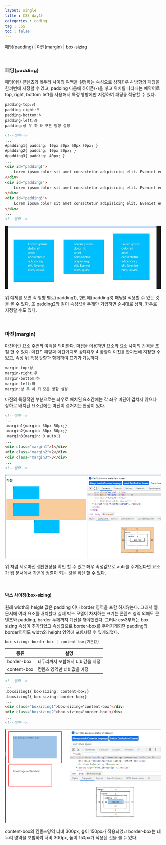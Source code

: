 ```yaml
---
layout: single
title : CSS day10
categories : coding
tag : CSS
toc : false
---
```


패딩(padding) | 마진(margin) | box-sizing

<br>

### 패딩(padding)

패딩이란 콘텐츠와 테두리 사이의 여백을 설정하는 속성으로 상하좌우 4 방향의 패딩을 한꺼번에 지정할 수 있고, padding 다음에 하이픈(-)을 넣고 위치를 나타내는 예약어로 top, right, bottom, left를 사용해서 특정 방향에만 지정하여 패딩을 적용할 수 있다.

```css
padding-top:상
padding-right:우
padding-bottom:하
padding-left:좌
padding:상 우 하 좌 모든 방향 설정    
```

```html
<!--생략-->
...
#padding1{ padding: 10px 30px 50px 70px; }
#padding2{ padding: 10px 50px; }
#padding3{ padding: 40px; }
...
<div id="padding1">
    Lorem ipsum dolor sit amet consectetur adipisicing elit. Eveniet eum, quasi.
</div>
<div id="padding2">
    Lorem ipsum dolor sit amet consectetur adipisicing elit. Eveniet eum, quasi.
</div>
<div id="padding3">
    Lorem ipsum dolor sit amet consectetur adipisicing elit. Eveniet eum, quasi.
</div>
...
<!--생략-->
```

![css10_1](https://github.com/YUNCHANYEONG/YUNCHANYEONG.github.io/blob/master/assets/images/coding_img/css10_1.JPG?raw=true)

위 예제를 보면 각 방향 별로(padding1), 한번에(padding3) 패딩을 적용할 수 있는 것을 볼 수 있다. 또 padding2와 같이 속성값을 두개만 기입하면 순서대로 상하, 좌우로 지정할 수도 있다.

<br>

### 마진(margin)

마진이란 요소 주변의 여백을 의미한다. 마진을 이용하면 요소와 요소 사이의 간격을 조절 할 수 있다. 마진도 패딩과 마찬가지로 상하좌우 4 방향의 마진을 한꺼번에 지정할 수 있고, 속성 뒤 특정 방향과 함께하여 표기가 가능하다.

```css
margin-top:상
margin-right:우
margin-bottom:하
margin-left:좌
margin:상 우 하 좌 모든 방향 설정  
```

마진의 특징적인 부분으로는 좌우로 배치된 요소간에는 각 좌우 마진이 겹치지 않으나 상하로 배치된 요소간에는 마진이 겹쳐지는 현상이 있다.

```html
<!--생략-->
...
.margin1{margin: 30px 50px;}
.margin2{margin: 30px 50px;}
.margin3{margin: 0 auto;}
...
<div class="margin1">1</div>
<div class="margin2">2</div>
<div class="margin3">3</div>
...
<!--생략-->
```

![css10_2](https://github.com/YUNCHANYEONG/YUNCHANYEONG.github.io/blob/master/assets/images/coding_img/css10_2.png?raw=true)

위 처럼 세로마진 겹친현상을 확인 할 수 있고 좌우 속성값으로 auto를 주게된다면 요소가 웹 문서에서 가운데 정렬이 되는 것을 확인 할 수 있다.

<br>

#### 박스 사이징(box-sizing)

원래 width와 height 값은 padding 이나 border 영역을 포함 하지않는다. 그래서 웹 문서에 여러 요소를 배치할때 실제 박스 모델이 차지하는 크기는 콘텐츠 영역 외에도 콘텐츠와 padding, border 두께까지 계산을 해야했었다. 그러나 css3부터는 box-sizing 속성이 추가되었고 속성값으로 border-box를 주어지게되면 padding와 border영역도 width와 height 영역에 포함시킬 수 있게되었다.

```css
box-sizing: border-box | content-box(기본값)
```

| 종류        | 설명                              |
| ----------- | --------------------------------- |
| border-box  | 테두리까지 포함해서 너비값을 지정 |
| content-box | 컨텐츠 영역만 너비값을 지정       |

```html
<!--생략-->
...
.boxsizing1{ box-sizing: content-box;}
.boxsizing2{ box-sizing: border-box;}
...
<div class="boxsizing1">box-sizing='content-box'</div>
<div class="boxsizing2">box-sizing='border-box'</div>
...
<!--생략-->
```

![css10_3](https://github.com/YUNCHANYEONG/YUNCHANYEONG.github.io/blob/master/assets/images/coding_img/css10_3.png?raw=true)

content-box의 컨텐츠영역 너비 300px, 높이 150px가 적용되었고 border-box는 테두리 영역을 포함하여 너비 300px, 높이 150px가 적용된 것을 볼 수 있다.
